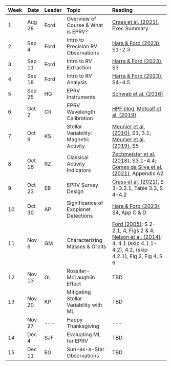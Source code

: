 | Week | Date   | Leader | Topic | Reading | 
| ---- | ------ | --------- |:-------------------------------- |:------- |
|  1   | Aug 28 | Ford      | Overview of Course & What is EPRV? | [Crass et al. (2021)]((https://ui.adsabs.harvard.edu/abs/2021arXiv210714291C/abstract)), Exec Summary | 
|  2   | Sep 4  | Ford      | Intro to Precision RV Observations | [Hara & Ford (2023)](https://ui.adsabs.harvard.edu/abs/2023AnRSA..10..623H/abstract), S1-2.3 |  
|  3   | Sep 11 | Ford      | Intro to RV Extraction | [Harra & Ford (2023)](https://ui.adsabs.harvard.edu/abs/2023AnRSA..10..623H/abstract), S3 |  
|  4   | Sep 18 | Ford      | Intro to RV Analysis | [Harra & Ford (2023)](https://ui.adsabs.harvard.edu/abs/2023AnRSA..10..623H/abstract), S4-4.5 |  
|  5   | Sep 25 | HG        | EPRV Instruments | [Schwab et al. (2016)](https://ntrs.nasa.gov/api/citations/20180004146/downloads/20180004146.pdf) | 
|  6   | Oct 2  | CR        | EPRV Wavelength Calibration | [HPF blog](https://hpf.psu.edu/2019/02/19/the-hpf-astro-comb/), [Metcalf et al. (2019)](https://doi.org/10.1364/OPTICA.6.000233) |  
|  7   | Oct 9  | KS        | Stellar Variability: Magnetic Activity | [Meunier et al. (2010)](https://ui.adsabs.harvard.edu/abs/2010A%26A...512A..39M/abstract), S1, 3.1; [Meunier et al. (2019)](https://ui.adsabs.harvard.edu/abs/2019A%26A...632A..81M/abstract), S5 |
|  8   | Oct 16 | RZ        | Classical Activity Indicators | [Zechmeister et al. (2018)](https://ui.adsabs.harvard.edu/abs/2018A%26A...609A..12Z/abstract), S3.1-4.4; [Gomes da Silva et al. (2021)](https://ui.adsabs.harvard.edu/abs/2021A%26A...646A..77G/abstract), Appendix A2 |
|  9   | Oct 23 | EB        | EPRV Survey Design | [Crass et al. (2021)]((https://ui.adsabs.harvard.edu/abs/2021arXiv210714291C/abstract)), S 3-3.2.1, Table 3.3, S 4-4.2  |
| 10   | Oct 30 | AP        | Significance of Exoplanet Detections | [Hara & Ford (2023)](https://ui.adsabs.harvard.edu/abs/2023AnRSA..10..623H/abstract), S4, App C & D | 
| 11   | Nov 6  | GM        | Characterizing Masses & Orbits | [Ford (2005)](https://ui.adsabs.harvard.edu/abs/2005AJ....129.1706F/abstract): S 2-2.1, 4, Figs 2 & 4; [Nelson et al. (2014)](https://ui.adsabs.harvard.edu/abs/2014ApJS..210...11N/abstract): 4, 4.1 (skip 4.1.1-4.2), 4.2, (skip 4.2.1), Fig 2, Fig 4, S 6 | 
| 12   | Nov 13 | GL        | Rossiter-McLaughlin Effect | TBD | 
| 13   | Nov 20 | KP        | Mitigating Stellar Variability with ML | TBD | 
|      | Nov 27 | ---       | Happy Thanksgiving | --- |  
| 14   | Dec 4  | SJF       | Evaluating ML for EPRV | TBD | 
| 15   | Dec 11 | EG        | Sun-as-a-Star Observations | TBD | 

